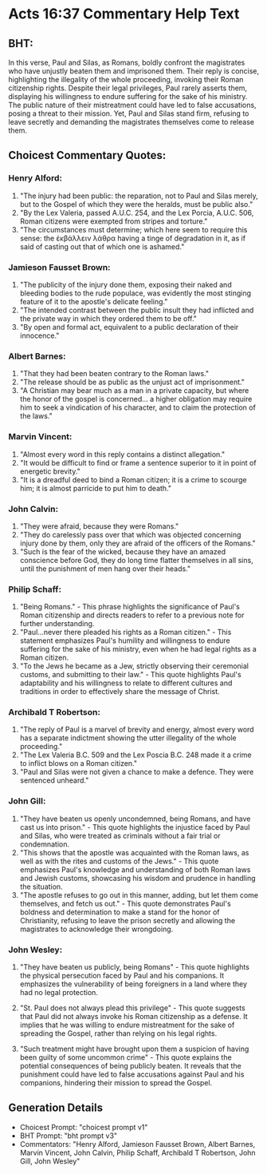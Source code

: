 # Acts 16:37 Commentary Help Text

## BHT:
In this verse, Paul and Silas, as Romans, boldly confront the magistrates who have unjustly beaten them and imprisoned them. Their reply is concise, highlighting the illegality of the whole proceeding, invoking their Roman citizenship rights. Despite their legal privileges, Paul rarely asserts them, displaying his willingness to endure suffering for the sake of his ministry. The public nature of their mistreatment could have led to false accusations, posing a threat to their mission. Yet, Paul and Silas stand firm, refusing to leave secretly and demanding the magistrates themselves come to release them.

## Choicest Commentary Quotes:
### Henry Alford:
1. "The injury had been public: the reparation, not to Paul and Silas merely, but to the Gospel of which they were the heralds, must be public also."
2. "By the Lex Valeria, passed A.U.C. 254, and the Lex Porcia, A.U.C. 506, Roman citizens were exempted from stripes and torture."
3. "The circumstances must determine; which here seem to require this sense: the ἐκβάλλειν λάθρα having a tinge of degradation in it, as if said of casting out that of which one is ashamed."

### Jamieson Fausset Brown:
1. "The publicity of the injury done them, exposing their naked and bleeding bodies to the rude populace, was evidently the most stinging feature of it to the apostle's delicate feeling."
2. "The intended contrast between the public insult they had inflicted and the private way in which they ordered them to be off."
3. "By open and formal act, equivalent to a public declaration of their innocence."

### Albert Barnes:
1. "That they had been beaten contrary to the Roman laws."
2. "The release should be as public as the unjust act of imprisonment."
3. "A Christian may bear much as a man in a private capacity, but where the honor of the gospel is concerned... a higher obligation may require him to seek a vindication of his character, and to claim the protection of the laws."

### Marvin Vincent:
1. "Almost every word in this reply contains a distinct allegation."
2. "It would be difficult to find or frame a sentence superior to it in point of energetic brevity."
3. "It is a dreadful deed to bind a Roman citizen; it is a crime to scourge him; it is almost parricide to put him to death."

### John Calvin:
1. "They were afraid, because they were Romans." 
2. "They do carelessly pass over that which was objected concerning injury done by them, only they are afraid of the officers of the Romans."
3. "Such is the fear of the wicked, because they have an amazed conscience before God, they do long time flatter themselves in all sins, until the punishment of men hang over their heads."

### Philip Schaff:
1. "Being Romans." - This phrase highlights the significance of Paul's Roman citizenship and directs readers to refer to a previous note for further understanding.
2. "Paul...never there pleaded his rights as a Roman citizen." - This statement emphasizes Paul's humility and willingness to endure suffering for the sake of his ministry, even when he had legal rights as a Roman citizen.
3. "To the Jews he became as a Jew, strictly observing their ceremonial customs, and submitting to their law." - This quote highlights Paul's adaptability and his willingness to relate to different cultures and traditions in order to effectively share the message of Christ.

### Archibald T Robertson:
1. "The reply of Paul is a marvel of brevity and energy, almost every word has a separate indictment showing the utter illegality of the whole proceeding."
2. "The Lex Valeria B.C. 509 and the Lex Poscia B.C. 248 made it a crime to inflict blows on a Roman citizen."
3. "Paul and Silas were not given a chance to make a defence. They were sentenced unheard."

### John Gill:
1. "They have beaten us openly uncondemned, being Romans, and have cast us into prison." - This quote highlights the injustice faced by Paul and Silas, who were treated as criminals without a fair trial or condemnation.
2. "This shows that the apostle was acquainted with the Roman laws, as well as with the rites and customs of the Jews." - This quote emphasizes Paul's knowledge and understanding of both Roman laws and Jewish customs, showcasing his wisdom and prudence in handling the situation.
3. "The apostle refuses to go out in this manner, adding, but let them come themselves, and fetch us out." - This quote demonstrates Paul's boldness and determination to make a stand for the honor of Christianity, refusing to leave the prison secretly and allowing the magistrates to acknowledge their wrongdoing.

### John Wesley:
1. "They have beaten us publicly, being Romans" - This quote highlights the physical persecution faced by Paul and his companions. It emphasizes the vulnerability of being foreigners in a land where they had no legal protection.

2. "St. Paul does not always plead this privilege" - This quote suggests that Paul did not always invoke his Roman citizenship as a defense. It implies that he was willing to endure mistreatment for the sake of spreading the Gospel, rather than relying on his legal rights.

3. "Such treatment might have brought upon them a suspicion of having been guilty of some uncommon crime" - This quote explains the potential consequences of being publicly beaten. It reveals that the punishment could have led to false accusations against Paul and his companions, hindering their mission to spread the Gospel.


## Generation Details
- Choicest Prompt: "choicest prompt v1"
- BHT Prompt: "bht prompt v3"
- Commentators: "Henry Alford, Jamieson Fausset Brown, Albert Barnes, Marvin Vincent, John Calvin, Philip Schaff, Archibald T Robertson, John Gill, John Wesley"
